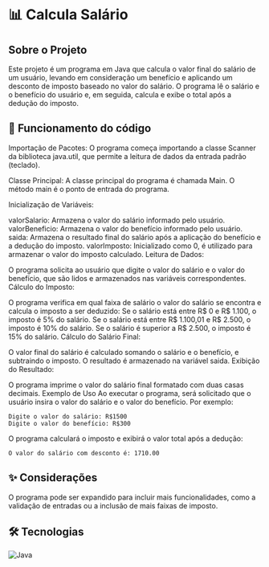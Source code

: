 # 📊 Calcula Salário

  


## Sobre o Projeto
Este projeto é um programa em Java que calcula o valor final do salário de um usuário, levando em consideração um benefício e aplicando um desconto de imposto baseado no valor do salário. 
O programa lê o salário e o benefício do usuário e, em seguida, calcula e exibe o total após a dedução do imposto.

## 📖 Funcionamento do código
Importação de Pacotes: O programa começa importando a classe Scanner da biblioteca java.util, que permite a leitura de dados da entrada padrão (teclado).

Classe Principal: A classe principal do programa é chamada Main. O método main é o ponto de entrada do programa.

Inicialização de Variáveis:

valorSalario: Armazena o valor do salário informado pelo usuário.
valorBeneficio: Armazena o valor do benefício informado pelo usuário.
saida: Armazena o resultado final do salário após a aplicação do benefício e a dedução do imposto.
valorImposto: Inicializado como 0, é utilizado para armazenar o valor do imposto calculado.
Leitura de Dados:

O programa solicita ao usuário que digite o valor do salário e o valor do benefício, que são lidos e armazenados nas variáveis correspondentes.
Cálculo do Imposto:

O programa verifica em qual faixa de salário o valor do salário se encontra e calcula o imposto a ser deduzido:
Se o salário está entre R$ 0 e R$ 1.100, o imposto é 5% do salário.
Se o salário está entre R$ 1.100,01 e R$ 2.500, o imposto é 10% do salário.
Se o salário é superior a R$ 2.500, o imposto é 15% do salário.
Cálculo do Salário Final:

O valor final do salário é calculado somando o salário e o benefício, e subtraindo o imposto. O resultado é armazenado na variável saida.
Exibição do Resultado:

O programa imprime o valor do salário final formatado com duas casas decimais.
Exemplo de Uso
Ao executar o programa, será solicitado que o usuário insira o valor do salário e o valor do benefício. Por exemplo:

```
Digite o valor do salário: R$1500
Digite o valor do benefício: R$300

```
O programa calculará o imposto e exibirá o valor total após a dedução:

```
O valor do salário com desconto é: 1710.00
```


## ✨ Considerações

O programa pode ser expandido para incluir mais funcionalidades, como a validação de entradas ou a inclusão de mais faixas de imposto.


## 🛠 Tecnologias
![Java](https://img.shields.io/badge/java-%23ED8B00.svg?style=for-the-badge&logo=openjdk&logoColor=white)

